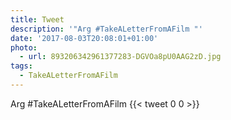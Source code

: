 ```yaml
---
title: Tweet
description: '"Arg #TakeALetterFromAFilm "'
date: '2017-08-03T20:08:01+01:00'
photo:
  - url: 893206342961377283-DGVOa8pU0AAG2zD.jpg
tags:
  - TakeALetterFromAFilm
---
```

Arg #TakeALetterFromAFilm 
      {{< tweet 0 0 >}}
    
